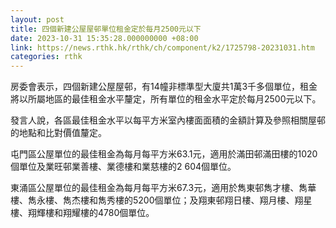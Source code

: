 ```yaml
---
layout: post
title: 四個新建公屋屋邨單位租金定於每月2500元以下
date: 2023-10-31 15:35:28.000000000 +08:00
link: https://news.rthk.hk/rthk/ch/component/k2/1725798-20231031.htm
categories: rthk
---
```


房委會表示，四個新建公屋屋邨，有14幢非標準型大廈共1萬3千多個單位，租金將以所屬地區的最佳租金水平釐定，所有單位的租金水平定於每月2500元以下。

發言人說，各區最佳租金水平以每平方米室內樓面面積的金額計算及參照相關屋邨的地點和比對價值釐定。
 
屯門區公屋單位的最佳租金為每月每平方米63.1元，適用於滿田邨滿田樓的1020個單位及業旺邨業善樓、業德樓和業慈樓的2 604個單位。
 
東涌區公屋單位的最佳租金為每月每平方米67.3元，適用於雋東邨雋才樓、雋華樓、雋永樓、雋杰樓和雋秀樓的5200個單位；及翔東邨翔日樓、翔月樓、翔星樓、翔輝樓和翔耀樓的4780個單位。
